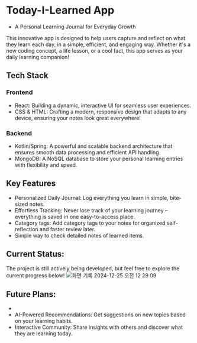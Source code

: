 # Today-I-Learned App
- A Personal Learning Journal for Everyday Growth

This innovative app is designed to help users capture and reflect on what they learn each day, in a simple, efficient, and engaging way. Whether it's a new coding concept, a life lesson, or a cool fact, this app serves as your daily learning companion!

## Tech Stack
### Frontend
- React: Building a dynamic, interactive UI for seamless user experiences.
- CSS & HTML: Crafting a modern, responsive design that adapts to any device, ensuring your notes look great everywhere!
### Backend
- Kotlin/Spring: A powerful and scalable backend architecture that ensures smooth data processing and efficient API handling.
- MongoDB: A NoSQL database to store your personal learning entries with flexibility and speed.

## Key Features
- Personalized Daily Journal: Log everything you learn in simple, bite-sized notes.
- Effortless Tracking: Never lose track of your learning journey – everything is saved in one easy-to-access place.
- Category tags: Add category tags to your notes for organized self-reflection and faster review later.
- Simple way to check detailed notes of learned items.

## Current Status:
The project is still actively being developed, but feel free to explore the current progress below!
![화면 기록 2024-12-25 오전 12 29 09](https://github.com/user-attachments/assets/4e8ea936-3555-484e-a0fe-ef6d8e60452f)


## Future Plans:
- 
- AI-Powered Recommendations: Get suggestions on new topics based on your learning habits.
- Interactive Community: Share insights with others and discover what they are learning today.
